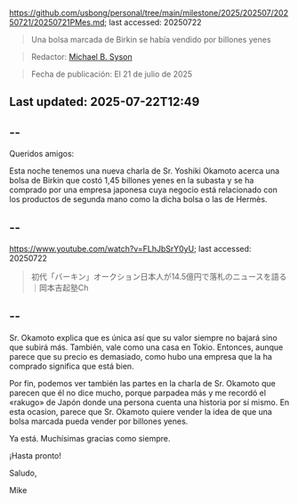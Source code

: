 https://github.com/usbong/personal/tree/main/milestone/2025/202507/20250721/20250721PMes.md; last accessed: 20250722

> Una bolsa marcada de Birkin se había vendido por billones yenes

> Redactor: [Michael B. Syson](https://www.linkedin.com/in/michaelsyson/)

> Fecha de publicación: El 21 de julio de 2025

## Last updated: 2025-07-22T12:49

## --

Queridos amigos:

Esta noche tenemos una nueva charla de Sr. Yoshiki Okamoto acerca una bolsa de Birkin que costó 1,45 billones yenes en la subasta y se ha comprado por una empresa japonesa cuya negocio está relacionado con los productos de segunda mano como la dicha bolsa o las de Hermès.

## --

https://www.youtube.com/watch?v=FLhJbSrY0yU; last accessed: 20250722

> 初代「バーキン」オークション日本人が14.5億円で落札のニュースを語る｜岡本吉起塾Ch

## --

Sr. Okamoto explica que es única así que su valor siempre no bajará sino que subirá más. También, vale como una casa en Tokio. Entonces, aunque parece que su precio es demasiado, como hubo una empresa que la ha comprado significa que está bien.

Por fin, podemos ver también las partes en la charla de Sr. Okamoto que parecen que él no dice mucho, porque parpadea más y me recordó el «rakugo» de Japón donde una persona cuenta una historia por sí mismo. En esta ocasion, parece que Sr. Okamoto quiere vender la idea de que una bolsa marcada pueda vender por billones yenes.

Ya está. Muchísimas gracias como siempre.

¡Hasta pronto!

Saludo,

Mike
